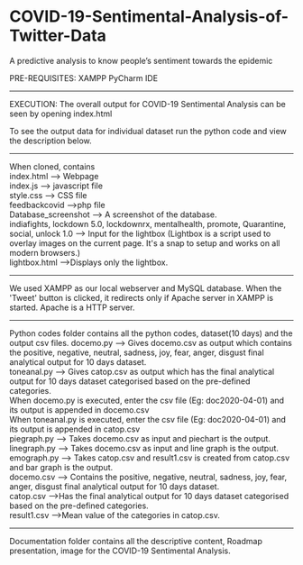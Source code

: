 # COVID-19-Sentimental-Analysis-of-Twitter-Data
A predictive analysis to know people’s sentiment towards the epidemic

PRE-REQUISITES:
XAMPP
PyCharm IDE

----------------------------------------------------------------------------------------------------------------------------------------

EXECUTION:
The overall output for COVID-19 Sentimental Analysis can be seen by opening index.html

To see the output data for individual dataset run the python code and view the description below.

----------------------------------------------------------------------------------------------------------------------------------------

When cloned, contains  
	index.html --> Webpage                                         
	index.js --> javascript file                                         
	style.css --> CSS file                                         
	feedbackcovid -->php file                                         
	Database_screenshot --> A screenshot of the database.                                         
	indiafights, lockdown 5.0, lockdownrx, mentalhealth, promote, Quarantine, social, unlock 1.0  -->  Input for the lightbox (Lightbox is a script used to overlay images on the current page. It's a snap to setup and works on all modern browsers.)                                         
	lightbox.html -->Displays only the lightbox.                                         

***************************************************************************************************************************************

We used XAMPP as our local webserver and MySQL database.
When the 'Tweet' button is clicked, it redirects only if Apache server in XAMPP is started.
Apache is a HTTP server.

****************************************************************************************************************************************

Python codes folder contains all the python codes, dataset(10 days) and the output csv files.
	docemo.py --> Gives docemo.csv as output which contains the positive, negative, neutral, sadness, joy, fear, anger, disgust final analytical output for 10 days dataset.                                         
	toneanal.py --> Gives catop.csv as output which has the final analytical output for 10 days dataset categorised based on the pre-defined categories.                                         
	When docemo.py is executed, enter the csv file (Eg: doc2020-04-01) and its output is appended in docemo.csv                                         
	When toneanal.py is executed, enter the csv file (Eg: doc2020-04-01) and its output is appended in catop.csv                                    
	piegraph.py --> Takes docemo.csv as input and piechart is the output.                                         
	linegraph.py --> Takes docemo.csv as input and line graph is the output.                                         
	emograph.py --> Takes catop.csv and result1.csv is created from catop.csv and bar graph is the output.                                         
	docemo.csv --> Contains the positive, negative, neutral, sadness, joy, fear, anger, disgust final analytical output for 10 days dataset.                                         
	catop.csv -->Has the final analytical output for 10 days dataset categorised based on the pre-defined categories.                                         
	result1.csv -->Mean value of the categories in catop.csv.                                         

----------------------------------------------------------------------------------------------------------------------------------------

Documentation folder contains all the descriptive content, Roadmap presentation, image for the COVID-19 Sentimental Analysis.





